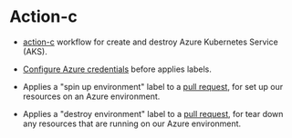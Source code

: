 # Action-c

* [action-c](.github/workflows/action-c.yml) workflow for create and destroy Azure Kubernetes Service (AKS).

* [Configure Azure credentials](https://github.com/Azure/actions-workflow-samples/tree/master/Kubernetes) before applies labels.
* Applies a "spin up environment" label to a [pull request](../../pull/3), for set up our resources on an Azure environment.
* Applies a "destroy environment" label to a [pull request](../../pull/3), for tear down any resources that are running on our Azure environment.
